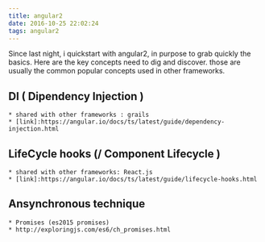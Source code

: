 ```yaml
---
title: angular2
date: 2016-10-25 22:02:24
tags: angular2
---
```

Since last night, i quickstart with angular2, in purpose to grab quickly the basics.
Here are the key concepts need to dig and discover. those are usually the common popular concepts used in other frameworks.
<!-- more -->

## DI ( Dipendency Injection )
	* shared with other frameworks : grails
	* [link]:https://angular.io/docs/ts/latest/guide/dependency-injection.html
## LifeCycle hooks (/ Component Lifecycle )
	* shared with other frameworks: React.js
	* [link]:https://angular.io/docs/ts/latest/guide/lifecycle-hooks.html
## Ansynchronous technique
	* Promises (es2015 promises)
	* http://exploringjs.com/es6/ch_promises.html
